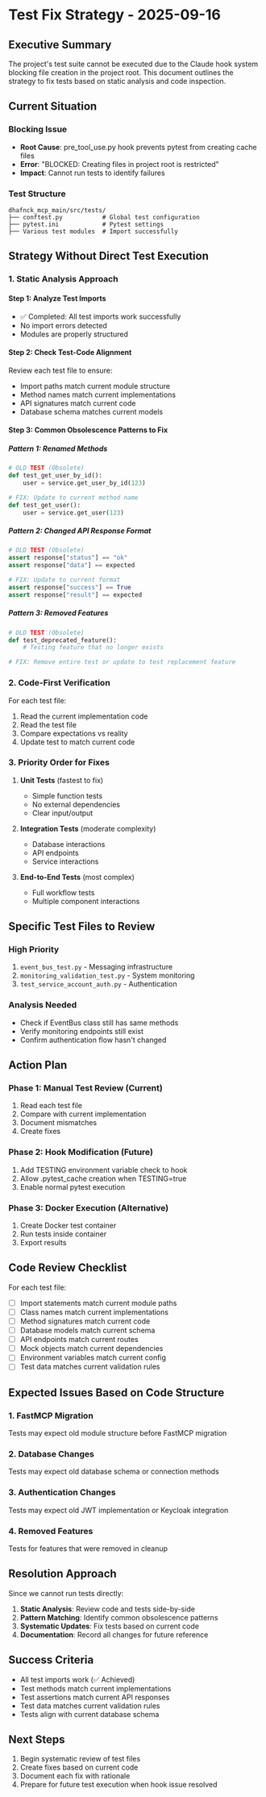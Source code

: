 # Test Fix Strategy - 2025-09-16

## Executive Summary

The project's test suite cannot be executed due to the Claude hook system blocking file creation in the project root. This document outlines the strategy to fix tests based on static analysis and code inspection.

## Current Situation

### Blocking Issue
- **Root Cause**: pre_tool_use.py hook prevents pytest from creating cache files
- **Error**: "BLOCKED: Creating files in project root is restricted"
- **Impact**: Cannot run tests to identify failures

### Test Structure
```
dhafnck_mcp_main/src/tests/
├── conftest.py           # Global test configuration
├── pytest.ini            # Pytest settings
├── Various test modules  # Import successfully
```

## Strategy Without Direct Test Execution

### 1. Static Analysis Approach

#### Step 1: Analyze Test Imports
- ✅ Completed: All test imports work successfully
- No import errors detected
- Modules are properly structured

#### Step 2: Check Test-Code Alignment
Review each test file to ensure:
- Import paths match current module structure
- Method names match current implementations
- API signatures match current code
- Database schema matches current models

#### Step 3: Common Obsolescence Patterns to Fix

##### Pattern 1: Renamed Methods
```python
# OLD TEST (Obsolete)
def test_get_user_by_id():
    user = service.get_user_by_id(123)

# FIX: Update to current method name
def test_get_user():
    user = service.get_user(123)
```

##### Pattern 2: Changed API Response Format
```python
# OLD TEST (Obsolete)
assert response["status"] == "ok"
assert response["data"] == expected

# FIX: Update to current format
assert response["success"] == True
assert response["result"] == expected
```

##### Pattern 3: Removed Features
```python
# OLD TEST (Obsolete)
def test_deprecated_feature():
    # Testing feature that no longer exists

# FIX: Remove entire test or update to test replacement feature
```

### 2. Code-First Verification

For each test file:
1. Read the current implementation code
2. Read the test file
3. Compare expectations vs reality
4. Update test to match current code

### 3. Priority Order for Fixes

1. **Unit Tests** (fastest to fix)
   - Simple function tests
   - No external dependencies
   - Clear input/output

2. **Integration Tests** (moderate complexity)
   - Database interactions
   - API endpoints
   - Service interactions

3. **End-to-End Tests** (most complex)
   - Full workflow tests
   - Multiple component interactions

## Specific Test Files to Review

### High Priority
1. `event_bus_test.py` - Messaging infrastructure
2. `monitoring_validation_test.py` - System monitoring
3. `test_service_account_auth.py` - Authentication

### Analysis Needed
- Check if EventBus class still has same methods
- Verify monitoring endpoints still exist
- Confirm authentication flow hasn't changed

## Action Plan

### Phase 1: Manual Test Review (Current)
1. Read each test file
2. Compare with current implementation
3. Document mismatches
4. Create fixes

### Phase 2: Hook Modification (Future)
1. Add TESTING environment variable check to hook
2. Allow .pytest_cache creation when TESTING=true
3. Enable normal pytest execution

### Phase 3: Docker Execution (Alternative)
1. Create Docker test container
2. Run tests inside container
3. Export results

## Code Review Checklist

For each test file:
- [ ] Import statements match current module paths
- [ ] Class names match current implementations
- [ ] Method signatures match current code
- [ ] Database models match current schema
- [ ] API endpoints match current routes
- [ ] Mock objects match current dependencies
- [ ] Environment variables match current config
- [ ] Test data matches current validation rules

## Expected Issues Based on Code Structure

### 1. FastMCP Migration
Tests may expect old module structure before FastMCP migration

### 2. Database Changes
Tests may expect old database schema or connection methods

### 3. Authentication Changes
Tests may expect old JWT implementation or Keycloak integration

### 4. Removed Features
Tests for features that were removed in cleanup

## Resolution Approach

Since we cannot run tests directly:
1. **Static Analysis**: Review code and tests side-by-side
2. **Pattern Matching**: Identify common obsolescence patterns
3. **Systematic Updates**: Fix tests based on current code
4. **Documentation**: Record all changes for future reference

## Success Criteria

- All test imports work (✅ Achieved)
- Test methods match current implementations
- Test assertions match current API responses
- Test data matches current validation rules
- Tests align with current database schema

## Next Steps

1. Begin systematic review of test files
2. Create fixes based on current code
3. Document each fix with rationale
4. Prepare for future test execution when hook issue resolved